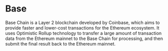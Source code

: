 # Base
Base Chain is a Layer 2 blockchain developed by Coinbase, which aims to provide faster and lower-cost transactions for the Ethereum ecosystem. It uses Optimistic Rollup technology to transfer a large amount of transaction data from the Ethereum mainnet to the Base Chain for processing, and then submit the final result back to the Ethereum mainnet.
